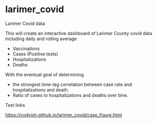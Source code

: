 # larimer_covid
Larimer Covid data

This will create an interactive dashboard of Larimer County covid data including daily and rolling average
* Vaccinations
* Cases (Positive tests)
* Hospitalizations
* Deaths

With the eventual goal of determining 
* the strongest time-lag correlation between case rate and hospitalizations and death.
* Ratio of cases to hospitalizations and deaths over time.

Test links

https://codyish.github.io/larimer_covid/case_figure.html
